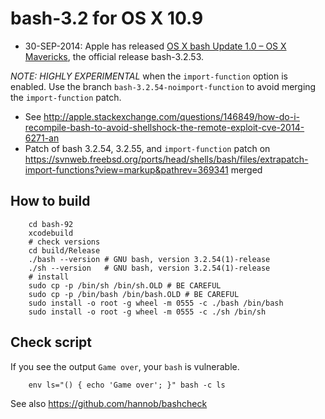# bash-3.2 for OS X 10.9

* 30-SEP-2014: Apple has released [OS X bash Update 1.0 – OS X Mavericks](http://support.apple.com/kb/DL1769), the official release bash-3.2.53.

*NOTE: HIGHLY EXPERIMENTAL* when the `import-function` option is enabled. Use the branch `bash-3.2.54-noimport-function` to avoid merging the `import-function` patch.

* See <http://apple.stackexchange.com/questions/146849/how-do-i-recompile-bash-to-avoid-shellshock-the-remote-exploit-cve-2014-6271-an>
* Patch of bash 3.2.54, 3.2.55, and `import-function` patch on <https://svnweb.freebsd.org/ports/head/shells/bash/files/extrapatch-import-functions?view=markup&pathrev=369341> merged

## How to build

        cd bash-92
        xcodebuild
        # check versions
        cd build/Release
        ./bash --version # GNU bash, version 3.2.54(1)-release
        ./sh --version   # GNU bash, version 3.2.54(1)-release
        # install
        sudo cp -p /bin/sh /bin/sh.OLD # BE CAREFUL 
        sudo cp -p /bin/bash /bin/bash.OLD # BE CAREFUL 
        sudo install -o root -g wheel -m 0555 -c ./bash /bin/bash
        sudo install -o root -g wheel -m 0555 -c ./sh /bin/sh

## Check script

If you see the output `Game over`, your `bash` is vulnerable.

        env ls="() { echo 'Game over'; }" bash -c ls

See also <https://github.com/hannob/bashcheck>
